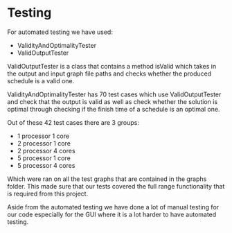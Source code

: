 # Testing

For automated testing we have used:

- ValidityAndOptimalityTester
- ValidOutputTester

ValidOutputTester is a class that contains a method isValid which takes in the output and input graph file paths and checks whether the produced schedule is a valid one.

ValidityAndOptimalityTester has 70 test cases which use ValidOutputTester and check that the output is valid as well as check whether the solution is optimal through checking if the finish time of a schedule is an optimal one.

Out of these 42 test cases there are 3 groups:

- 1 processor 1 core
- 2 processor 1 core
- 2 processor 4 cores
- 5 processor 1 core
- 5 processor 4 cores

Which were ran on all the test graphs that are contained in the graphs folder. This made sure that our tests covered the full range functionality that is required from this project.

Aside from the automated testing we have done a lot of manual testing for our code especially for the GUI where it is a lot harder to have automated testing.